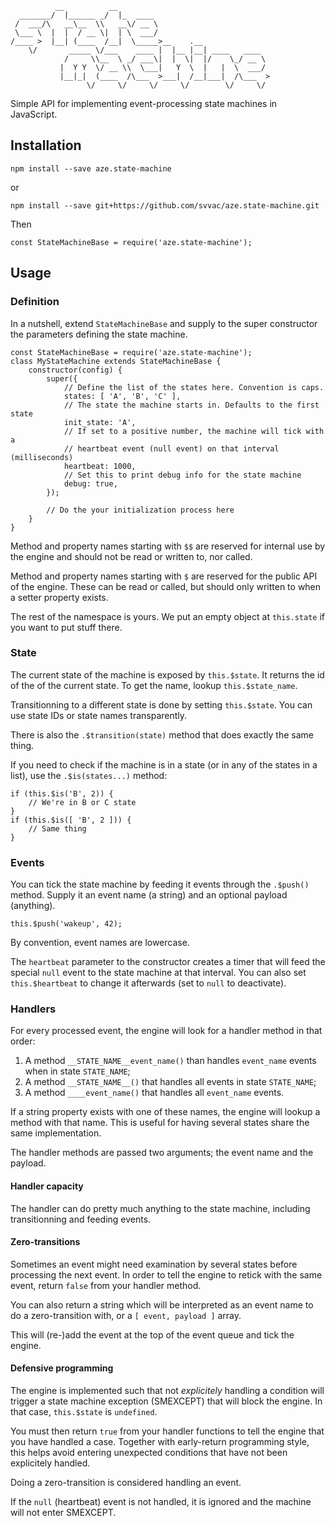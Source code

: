 
              __          __
      _______/  |______ _/  |_  ____
     /  ___/\   __\__  \\   __\/ __ \
     \___ \  |  |  / __ \|  | \  ___/
    /____ >  |__| (____  /__|  \_____>__    .__
        \/       _____ \/___    ____ |  |__ |__| ____   ____
                /     \\__  \ _/ ___\|  |  \|  |/    \_/ __ \
               |  Y Y  \/ __ \\  \___|   Y  \  |   |  \  ___/
               |__|_|  (____  /\___  >___|  /__|___|  /\___  >
                     \/     \/     \/     \/        \/     \/

Simple API for implementing event-processing state machines in JavaScript.

## Installation

    npm install --save aze.state-machine

or

    npm install --save git+https://github.com/svvac/aze.state-machine.git

Then

    const StateMachineBase = require('aze.state-machine');

## Usage

### Definition
In a nutshell, extend `StateMachineBase` and supply to the super constructor the
parameters defining the state machine.

    const StateMachineBase = require('aze.state-machine');
    class MyStateMachine extends StateMachineBase {
        constructor(config) {
            super({
                // Define the list of the states here. Convention is caps.
                states: [ 'A', 'B', 'C' ],
                // The state the machine starts in. Defaults to the first state
                init_state: 'A',
                // If set to a positive number, the machine will tick with a
                // heartbeat event (null event) on that interval (milliseconds)
                heartbeat: 1000,
                // Set this to print debug info for the state machine
                debug: true,
            });

            // Do the your initialization process here
        }
    }

Method and property names starting with `$$` are reserved for internal use by
the engine and should not be read or written to, nor called.

Method and property names starting with `$` are reserved for the public API of
the engine. These can be read or called, but should only written to when a
setter property exists.

The rest of the namespace is yours. We put an empty object at `this.state` if
you want to put stuff there.

### State

The current state of the machine is exposed by `this.$state`. It returns the id
of the of the current state. To get the name, lookup `this.$state_name`.

Transitionning to a different state is done by setting `this.$state`. You can
use state IDs or state names transparently.

There is also the `.$transition(state)` method that does exactly the same thing.

If you need to check if the machine is in a state (or in any of the states in a
list), use the `.$is(states...)` method:

    if (this.$is('B', 2)) {
        // We're in B or C state
    }
    if (this.$is([ 'B', 2 ])) {
        // Same thing
    }

### Events
You can tick the state machine by feeding it events through the `.$push()`
method. Supply it an event name (a string) and an optional payload (anything).

    this.$push('wakeup', 42);

By convention, event names are lowercase.

The `heartbeat` parameter to the constructor creates a timer that will feed the
special `null` event to the state machine at that interval. You can also set
`this.$heartbeat` to change it afterwards (set to `null` to deactivate).

### Handlers
For every processed event, the engine will look for a handler method in that
order:

1. A method `__STATE_NAME__event_name()` than handles `event_name` events when
   in state `STATE_NAME`;
2. A method `__STATE_NAME__()` that handles all events in state `STATE_NAME`;
3. A method `____event_name()` that handles all `event_name` events.

If a string property exists with one of these names, the engine will lookup a
method with that name. This is useful for having several states share the same
implementation.

The handler methods are passed two arguments; the event name and the payload.

#### Handler capacity
The handler can do pretty much anything to the state machine, including
transitionning and feeding events.

#### Zero-transitions
Sometimes an event might need examination by several states before processing
the next event. In order to tell the engine to retick with the same event,
return `false` from your handler method.

You can also return a string which will be interpreted as an event name to do a
zero-transition with, or a `[ event, payload ]` array.

This will (re-)add the event at the top of the event queue and tick the engine.

#### Defensive programming
The engine is implemented such that not *explicitely* handling a condition will
trigger a state machine exception (SMEXCEPT) that will block the engine. In that
case, `this.$state` is `undefined`.

You must then return `true` from your handler functions to tell the engine that
you have handled a case. Together with early-return programming style, this
helps avoid entering unexpected conditions that have not been explicitely
handled.

Doing a zero-transition is considered handling an event.

If the `null` (heartbeat) event is not handled, it is ignored and the machine
will not enter SMEXCEPT.
